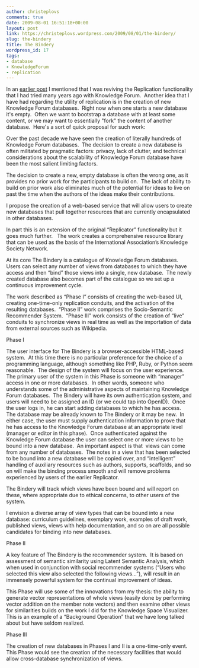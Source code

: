 ```yaml
---
author: christeplovs
comments: true
date: 2009-08-01 16:51:18+00:00
layout: post
link: https://christeplovs.wordpress.com/2009/08/01/the-bindery/
slug: the-bindery
title: The Bindery
wordpress_id: 17
tags:
- database
- KnowledgeForum
- replication
---
```


In an [earlier post](http://christeplovs.wordpress.com/2009/07/31/iknowweknow/) I mentioned that I was reviving the Replication functionality that I had tried many years ago with Knowledge Forum.  Another idea that I have had regarding the utility of replication is in the creation of new Knowledge Forum databases.  Right now when one starts a new database it's empty.  Often we want to bootstrap a database with at least some content, or we may want to essentially "fork" the content of another database.  Here's a sort of quick proposal for such work:

Over the past decade we have seen the creation of literally hundreds of Knowledge Forum databases.  The decision to create a new database is often militated by pragmatic factors: privacy, lack of clutter, and technical considerations about the scalability of Knowledge Forum database have been the most salient limiting factors.

The decision to create a new, empty database is often the wrong one, as it provides no prior work for the participants to build on.  The lack of ability to build on prior work also eliminates much of the potential for ideas to live on past the time when the authors of the ideas make their contributions.

I propose the creation of a web-based service that will allow users to create new databases that pull together resources that are currently encapsulated in other databases.

In part this is an extension of the original “Replicator” functionality but it goes much further.   The work creates a comprehensive resource library that can be used as the basis of the International Association’s Knowledge Society Network.

At its core The Bindery is a catalogue of Knowledge Forum databases.  Users can select any number of views from databases to which they have access and then “bind” those views into a single, new database.  The newly created database also becomes part of the catalogue so we set up a continuous improvement cycle.

The work described as “Phase I” consists of creating the web-based UI, creating one-time-only replication conduits, and the activation of the resulting databases.  “Phase II” work comprises the Socio-Semantic Recommender System.  “Phase III” work consists of the creation of “live” conduits to synchronize views in real time as well as the importation of data from external sources such as Wikipedia.

Phase I

The user interface for The Bindery is a browser-accessible HTML-based system.  At this time there is no particular preference for the choice of a programming language, although something like PHP, Ruby, or Python seem reasonable.  The design of the system will focus on the user experience.  The primary user of the system in this Phase is someone with “manager” access in one or more databases.  In other words, someone who understands some of the administrative aspects of maintaining Knowledge Forum databases.  The Bindery will have its own authentication system, and users will need to be assigned an ID (or we could tap into OpenID).  Once the user logs in, he can start adding databases to which he has access.  The database may be already known to The Bindery or it may be new.  In either case, the user must supply authentication information to prove that he has access to the Knowledge Forum database at an appropriate level (manager or editor in this phase).  Once authenticated against the Knowledge Forum database the user can select one or more views to be bound into a new database.  An important aspect is that  views can come from any number of databases.  The notes in a view that has been selected to be bound into a new database will be copied over, and “intelligent” handling of auxiliary resources such as authors, supports, scaffolds, and so on will make the binding process smooth and will remove problems experienced by users of the earlier Replicator.

The Bindery will track which views have been bound and will report on these, where appropriate due to ethical concerns, to other users of the system.

I envision a diverse array of view types that can be bound into a new database: curriculum guidelines, exemplary work, examples of draft work, published views, views with help documentation, and so on are all possible candidates for binding into new databases.

Phase II

A key feature of The Bindery is the recommender system.  It is based on assessment of semantic similarity using Latent Semantic Analysis, which when used in conjunction with social recommender systems (“Users who selected this view also selected the following views…”), will result in an immensely powerful system for the continual improvement of ideas.

This Phase will use some of the innovations from my thesis: the ability to generate vector representations of whole views (easily done by performing vector addition on the member note vectors) and then examine other views for similarities builds on the work I did for the Knowledge Space Visualizer.  This is an example of a “Background Operation” that we have long talked about but have seldom realized.

Phase III

The creation of new databases in Phases I and II is a one-time-only event.  This Phase would see the creation of the necessary facilities that would allow cross-database synchronization of views.
